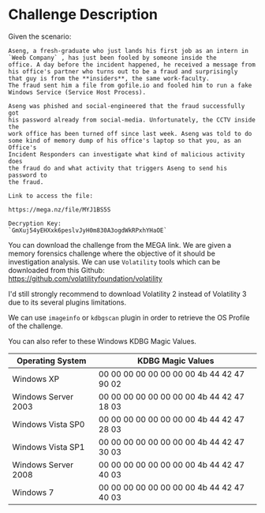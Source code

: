 # Challenge Description

Given the scenario:
```
Aseng, a fresh-graduate who just lands his first job as an intern in
`Weeb Company` , has just been fooled by someone inside the
office. A day before the incident happened, he received a message from
his office's partner who turns out to be a fraud and surprisingly
that guy is from the **insiders**, the same work-faculty.
The fraud sent him a file from gofile.io and fooled him to run a fake 
Windows Service (Service Host Process).

Aseng was phished and social-engineered that the fraud successfully got
his password already from social-media. Unfortunately, the CCTV inside the
work office has been turned off since last week. Aseng was told to do 
some kind of memory dump of his office's laptop so that you, as an Office's
Incident Responders can investigate what kind of malicious activity does
the fraud do and what activity that triggers Aseng to send his password to
the fraud.

Link to access the file:

https://mega.nz/file/MYJ1BS5S

Decryption Key:
`GmXuj54yEHXxk6peslvJyH0m830A3ogdWkRPxhYHaOE`
```

You can download the challenge from the MEGA link. We are given a memory forensics challenge
where the objective of it should be investigation analysis. 
We can use `Volatility` tools which can be downloaded from this Github:
https://github.com/volatilityfoundation/volatility

I'd still strongly recommend to download Volatility 2 instead of Volatility 3 due to
its several plugins limitations.

We can use `imageinfo` or `kdbgscan` plugin in order to retrieve the OS Profile of the challenge.



You can also refer to these Windows KDBG Magic Values.

| Operating System | KDBG Magic Values |
| ---------------- | ------------------|
| Windows XP | 00 00 00 00 00 00 00 00 4b 44 42 47 90 02 |
| Windows Server 2003 | 00 00 00 00 00 00 00 00 4b 44 42 47 18 03 |
| Windows Vista SP0 | 00 00 00 00 00 00 00 00 4b 44 42 47 28 03 |
| Windows Vista SP1 | 00 00 00 00 00 00 00 00 4b 44 42 47 30 03 |
| Windows Server 2008 | 00 00 00 00 00 00 00 00 4b 44 42 47 40 03 |
| Windows 7 | 00 00 00 00 00 00 00 00 4b 44 42 47 40 03 |
